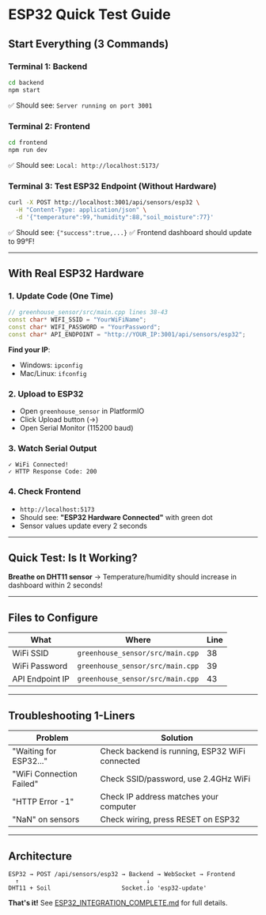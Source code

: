 # ESP32 Quick Test Guide

## Start Everything (3 Commands)

### Terminal 1: Backend
```bash
cd backend
npm start
```
✅ Should see: `Server running on port 3001`

### Terminal 2: Frontend
```bash
cd frontend
npm run dev
```
✅ Should see: `Local: http://localhost:5173/`

### Terminal 3: Test ESP32 Endpoint (Without Hardware)
```bash
curl -X POST http://localhost:3001/api/sensors/esp32 \
  -H "Content-Type: application/json" \
  -d '{"temperature":99,"humidity":88,"soil_moisture":77}'
```
✅ Should see: `{"success":true,...}`
✅ Frontend dashboard should update to 99°F!

---

## With Real ESP32 Hardware

### 1. Update Code (One Time)
```cpp
// greenhouse_sensor/src/main.cpp lines 38-43
const char* WIFI_SSID = "YourWiFiName";
const char* WIFI_PASSWORD = "YourPassword";
const char* API_ENDPOINT = "http://YOUR_IP:3001/api/sensors/esp32";
```

**Find your IP**:
- Windows: `ipconfig`
- Mac/Linux: `ifconfig`

### 2. Upload to ESP32
- Open `greenhouse_sensor` in PlatformIO
- Click Upload button (→)
- Open Serial Monitor (115200 baud)

### 3. Watch Serial Output
```
✓ WiFi Connected!
✓ HTTP Response Code: 200
```

### 4. Check Frontend
- `http://localhost:5173`
- Should see: **"ESP32 Hardware Connected"** with green dot
- Sensor values update every 2 seconds

---

## Quick Test: Is It Working?

**Breathe on DHT11 sensor** → Temperature/humidity should increase in dashboard within 2 seconds!

---

## Files to Configure

| What | Where | Line |
|------|-------|------|
| WiFi SSID | `greenhouse_sensor/src/main.cpp` | 38 |
| WiFi Password | `greenhouse_sensor/src/main.cpp` | 39 |
| API Endpoint IP | `greenhouse_sensor/src/main.cpp` | 43 |

---

## Troubleshooting 1-Liners

| Problem | Solution |
|---------|----------|
| "Waiting for ESP32..." | Check backend is running, ESP32 WiFi connected |
| "WiFi Connection Failed" | Check SSID/password, use 2.4GHz WiFi |
| "HTTP Error -1" | Check IP address matches your computer |
| "NaN" on sensors | Check wiring, press RESET on ESP32 |

---

## Architecture
```
ESP32 → POST /api/sensors/esp32 → Backend → WebSocket → Frontend
  ↑                                    ↓
DHT11 + Soil                    Socket.io 'esp32-update'
```

**That's it!** See [ESP32_INTEGRATION_COMPLETE.md](ESP32_INTEGRATION_COMPLETE.md) for full details.
